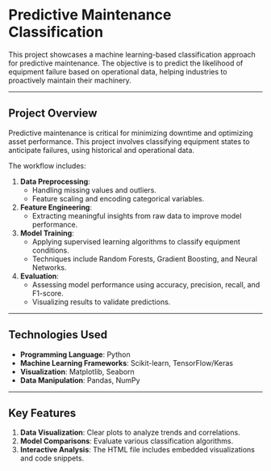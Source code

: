 # Predictive Maintenance Classification

This project showcases a machine learning-based classification approach for predictive maintenance. The objective is to predict the likelihood of equipment failure based on operational data, helping industries to proactively maintain their machinery.

---

## Project Overview
Predictive maintenance is critical for minimizing downtime and optimizing asset performance. This project involves classifying equipment states to anticipate failures, using historical and operational data.

The workflow includes:
1. **Data Preprocessing**:
   - Handling missing values and outliers.
   - Feature scaling and encoding categorical variables.
2. **Feature Engineering**:
   - Extracting meaningful insights from raw data to improve model performance.
3. **Model Training**:
   - Applying supervised learning algorithms to classify equipment conditions.
   - Techniques include Random Forests, Gradient Boosting, and Neural Networks.
4. **Evaluation**:
   - Assessing model performance using accuracy, precision, recall, and F1-score.
   - Visualizing results to validate predictions.

---

## Technologies Used
- **Programming Language**: Python
- **Machine Learning Frameworks**: Scikit-learn, TensorFlow/Keras
- **Visualization**: Matplotlib, Seaborn
- **Data Manipulation**: Pandas, NumPy

---

## Key Features
1. **Data Visualization**: Clear plots to analyze trends and correlations.
2. **Model Comparisons**: Evaluate various classification algorithms.
3. **Interactive Analysis**: The HTML file includes embedded visualizations and code snippets.



